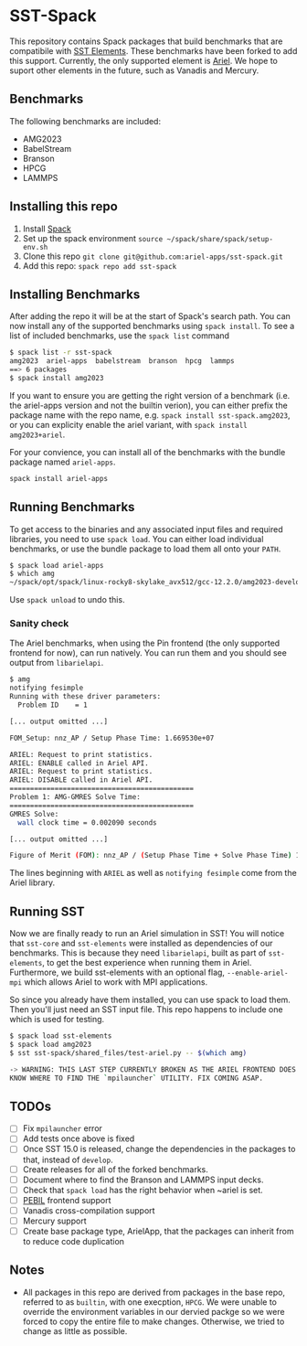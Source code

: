 # SST-Spack

This repository contains Spack packages that build benchmarks that
are compatibile with [SST Elements](https://github.com/sstsimulator/sst-elements).
These benchmarks have been forked to add this support.
Currently, the only supported element is [Ariel](http://sst-simulator.org/sst-docs/docs/elements/ariel/intro).
We hope to suport other elements in the future, such as Vanadis and Mercury.

## Benchmarks
The following benchmarks are included:
- AMG2023
- BabelStream
- Branson
- HPCG
- LAMMPS

## Installing this repo
1. Install [Spack](https://spack-tutorial.readthedocs.io/en/latest/tutorial_basics.html)
2. Set up the spack environment `source ~/spack/share/spack/setup-env.sh`
3. Clone this repo `git clone git@github.com:ariel-apps/sst-spack.git`
4. Add this repo: `spack repo add sst-spack`

## Installing Benchmarks
After adding the repo it will be at the start of Spack's search path.
You can now install any of the supported benchmarks using `spack install`.
To see a list of included benchmarks, use the `spack list` command
```bash
$ spack list -r sst-spack
amg2023  ariel-apps  babelstream  branson  hpcg  lammps
==> 6 packages
$ spack install amg2023
```

If you want to ensure you are getting the right version of a benchmark
(i.e. the ariel-apps version and not the builtin verion), you can either prefix
the package name with the repo name, e.g. `spack install sst-spack.amg2023`, or you
can explicity enable the ariel variant, with `spack install amg2023+ariel`.

For your convience, you can install all of the benchmarks with the bundle package named `ariel-apps`.
```bash
spack install ariel-apps
```

## Running Benchmarks
To get access to the binaries and any associated input files and required libraries,
you need to use `spack load`. You can either load individual benchmarks, or
use the bundle package to load them all onto your `PATH`.
```bash
$ spack load ariel-apps
$ which amg
~/spack/opt/spack/linux-rocky8-skylake_avx512/gcc-12.2.0/amg2023-develop-zslus327ekd7hrr57jls4sirsklyauiz/bin/amg


```
Use `spack unload` to undo this.

### Sanity check
The Ariel benchmarks, when using the Pin frontend (the only supported frontend for now),
can run natively. You can run them and you should see output from
`libarielapi`.
```bash
$ amg
notifying fesimple
Running with these driver parameters:
  Problem ID    = 1

[... output omitted ...]

FOM_Setup: nnz_AP / Setup Phase Time: 1.669530e+07

ARIEL: Request to print statistics.
ARIEL: ENABLE called in Ariel API.
ARIEL: Request to print statistics.
ARIEL: DISABLE called in Ariel API.
=============================================
Problem 1: AMG-GMRES Solve Time:
=============================================
GMRES Solve:
  wall clock time = 0.002090 seconds

[... output omitted ...]

Figure of Merit (FOM): nnz_AP / (Setup Phase Time + Solve Phase Time) 1.010854e+07

```
The lines beginning with `ARIEL` as well as `notifying fesimple` come from the Ariel library.

## Running SST
Now we are finally ready to run an Ariel simulation in SST! You will notice that `sst-core` and `sst-elements`
were installed as dependencies of our benchmarks. This is because they need `libarielapi`, built as
part of `sst-elements`, to get the best experience when running them in Ariel. Furthermore,
we build sst-elements with an optional flag, ``--enable-ariel-mpi`` which allows Ariel
to work with MPI applications.

So since you already have them installed, you can use spack to load them. Then you'll just need
an SST input file. This repo happens to include one which is used for testing.
```bash
$ spack load sst-elements
$ spack load amg2023
$ sst sst-spack/shared_files/test-ariel.py -- $(which amg)

-> WARNING: THIS LAST STEP CURRENTLY BROKEN AS THE ARIEL FRONTEND DOES NOT
KNOW WHERE TO FIND THE `mpilauncher` UTILITY. FIX COMING ASAP.
```

## TODOs
- [ ] Fix `mpilauncher` error
- [ ] Add tests once above is fixed
- [ ] Once SST 15.0 is released, change the dependencies in the packages to that, instead of `develop`.
- [ ] Create releases for all of the forked benchmarks.
- [ ] Document where to find the Branson and LAMMPS input decks.
- [ ] Check that `spack load` has the right behavior when ~ariel is set.
- [ ] [PEBIL](https://github.com/epanalytics/PEBIL) frontend support
- [ ] Vanadis cross-compilation support
- [ ] Mercury support
- [ ] Create base package type, ArielApp, that the packages can inherit from to reduce code duplication

## Notes
- All packages in this repo are derived from packages in the base repo, referred to as `builtin`, with one execption, `HPCG`. We were unable to override the environment variables in our dervied packge so we were forced to copy the entire file to make changes. Otherwise, we tried to change as little as possible.

